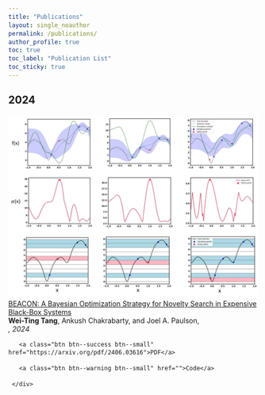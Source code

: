 ```yaml
--- 
title: "Publications" 
layout: single_noauthor 
permalink: /publications/ 
author_profile: true 
toc: true 
toc_label: "Publication List" 
toc_sticky: true 
---
```

## 2024

 <div class="publication">          
   <link rel="stylesheet" href="/assets/css/my.css">         
   <div class="img"><a href="https://arxiv.org/pdf/2406.03616"><img class="img_responsive" src="/images/BEACON.jpg"></a></div>         
   <div class="text">         
     <div class="title"><a name="Tang2024" href="https://arxiv.org/abs/2309.16597">BEACON: A Bayesian Optimization Strategy for Novelty Search in Expensive Black-Box Systems</a></div>         
     <div class="authors"><strong>Wei-Ting Tang</strong>, Ankush Chakrabarty, and Joel A. Paulson,         
     </div>         
     <div>         
       <em>, 2024</em> 
 <br> 
 
       <a class="btn btn--success btn--small" href="https://arxiv.org/pdf/2406.03616">PDF</a>         
          
       <a class="btn btn--warning btn--small" href="">Code</a>         
         
     </div>         
   </div>         
 </div> 
 <br>









